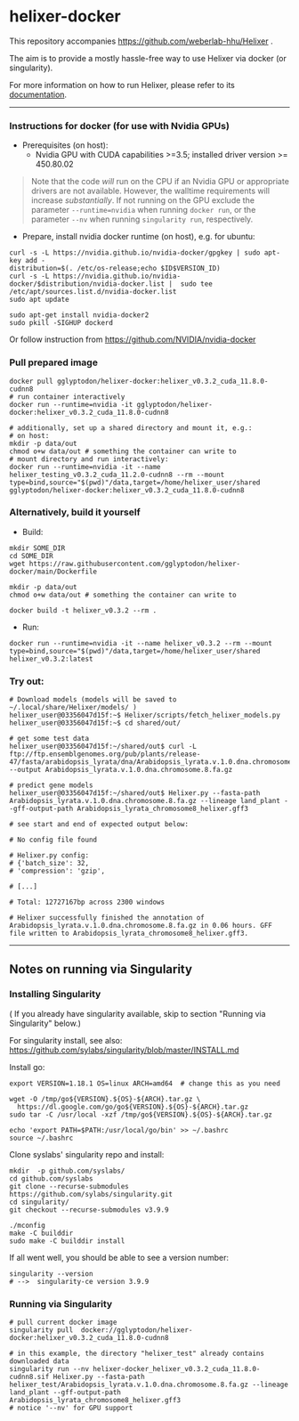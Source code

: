 # helixer-docker

This repository accompanies https://github.com/weberlab-hhu/Helixer .

The aim is to provide a mostly hassle-free way to use Helixer via docker (or singularity).

For more information on how to run Helixer, please refer to its [documentation](https://github.com/weberlab-hhu/Helixer).

--------

### Instructions for docker (for use with Nvidia GPUs) ###

- Prerequisites (on host):
  - Nvidia GPU with CUDA capabilities >=3.5; installed driver version >= 450.80.02 
  
> Note that the code _will_ run on the CPU if an Nvidia GPU or appropriate drivers are not available.
> However, the walltime requirements will increase _substantially_. If not running on the GPU
> exclude the parameter `--runtime=nvidia` when running `docker run`, or the parameter `--nv` when
> running `singularity run`, respectively.

- Prepare, install nvidia docker runtime (on host), e.g. for ubuntu:
```
curl -s -L https://nvidia.github.io/nvidia-docker/gpgkey | sudo apt-key add -
distribution=$(. /etc/os-release;echo $ID$VERSION_ID)
curl -s -L https://nvidia.github.io/nvidia-docker/$distribution/nvidia-docker.list |  sudo tee /etc/apt/sources.list.d/nvidia-docker.list
sudo apt update

sudo apt-get install nvidia-docker2
sudo pkill -SIGHUP dockerd 
```
Or follow instruction from https://github.com/NVIDIA/nvidia-docker

### Pull prepared image ###
```
docker pull gglyptodon/helixer-docker:helixer_v0.3.2_cuda_11.8.0-cudnn8
# run container interactively 
docker run --runtime=nvidia -it gglyptodon/helixer-docker:helixer_v0.3.2_cuda_11.8.0-cudnn8
```
```
# additionally, set up a shared directory and mount it, e.g.:
# on host:
mkdir -p data/out
chmod o+w data/out # something the container can write to
# mount directory and run interactively:
docker run --runtime=nvidia -it --name helixer_testing_v0.3.2_cuda_11.2.0-cudnn8 --rm --mount type=bind,source="$(pwd)"/data,target=/home/helixer_user/shared gglyptodon/helixer-docker:helixer_v0.3.2_cuda_11.8.0-cudnn8
```

### Alternatively, build it yourself ###
- Build:
```
mkdir SOME_DIR
cd SOME_DIR
wget https://raw.githubusercontent.com/gglyptodon/helixer-docker/main/Dockerfile

mkdir -p data/out
chmod o+w data/out # something the container can write to

docker build -t helixer_v0.3.2 --rm .
```


- Run:
```
docker run --runtime=nvidia -it --name helixer_v0.3.2 --rm --mount type=bind,source="$(pwd)"/data,target=/home/helixer_user/shared helixer_v0.3.2:latest
```


### Try out:
```
# Download models (models will be saved to ~/.local/share/Helixer/models/ )
helixer_user@03356047d15f:~$ Helixer/scripts/fetch_helixer_models.py
helixer_user@03356047d15f:~$ cd shared/out/

# get some test data
helixer_user@03356047d15f:~/shared/out$ curl -L ftp://ftp.ensemblgenomes.org/pub/plants/release-47/fasta/arabidopsis_lyrata/dna/Arabidopsis_lyrata.v.1.0.dna.chromosome.8.fa.gz --output Arabidopsis_lyrata.v.1.0.dna.chromosome.8.fa.gz

# predict gene models
helixer_user@03356047d15f:~/shared/out$ Helixer.py --fasta-path Arabidopsis_lyrata.v.1.0.dna.chromosome.8.fa.gz --lineage land_plant --gff-output-path Arabidopsis_lyrata_chromosome8_helixer.gff3

# see start and end of expected output below:

# No config file found

# Helixer.py config: 
# {'batch_size': 32,
# 'compression': 'gzip',

# [...]

# Total: 12727167bp across 2300 windows

# Helixer successfully finished the annotation of Arabidopsis_lyrata.v.1.0.dna.chromosome.8.fa.gz in 0.06 hours. GFF file written to Arabidopsis_lyrata_chromosome8_helixer.gff3.

```
-----------------------------------

Notes on running via Singularity 
---

### Installing Singularity ###

( If you already have singularity available, skip to section "Running via Singularity" below.)

For singularity install, see also: 
https://github.com/sylabs/singularity/blob/master/INSTALL.md

Install go:
```
export VERSION=1.18.1 OS=linux ARCH=amd64  # change this as you need

wget -O /tmp/go${VERSION}.${OS}-${ARCH}.tar.gz \
  https://dl.google.com/go/go${VERSION}.${OS}-${ARCH}.tar.gz
sudo tar -C /usr/local -xzf /tmp/go${VERSION}.${OS}-${ARCH}.tar.gz

echo 'export PATH=$PATH:/usr/local/go/bin' >> ~/.bashrc
source ~/.bashrc
```

Clone syslabs' singularity repo and install: 
```
mkdir  -p github.com/syslabs/
cd github.com/syslabs
git clone --recurse-submodules https://github.com/sylabs/singularity.git
cd singularity/
git checkout --recurse-submodules v3.9.9

./mconfig
make -C builddir
sudo make -C builddir install

```

If all went well, you should be able to see a version number:
```
singularity --version
# -->  singularity-ce version 3.9.9

```

### Running via Singularity ###

```
# pull current docker image 
singularity pull  docker://gglyptodon/helixer-docker:helixer_v0.3.2_cuda_11.8.0-cudnn8

# in this example, the directory "helixer_test" already contains downloaded data
singularity run --nv helixer-docker_helixer_v0.3.2_cuda_11.8.0-cudnn8.sif Helixer.py --fasta-path helixer_test/Arabidopsis_lyrata.v.1.0.dna.chromosome.8.fa.gz --lineage land_plant --gff-output-path Arabidopsis_lyrata_chromosome8_helixer.gff3
# notice '--nv' for GPU support
```
